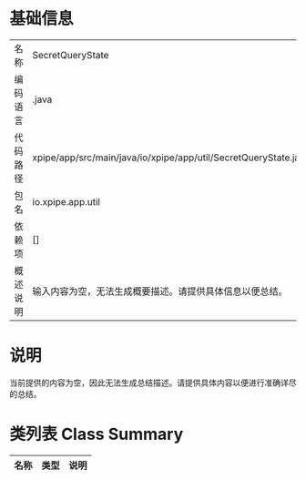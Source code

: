 # 基础信息

|      |      |
|------|------|
| 名称 | SecretQueryState |
| 编码语言 | .java |
| 代码路径 | xpipe/app/src/main/java/io/xpipe/app/util/SecretQueryState.java |
| 包名 | io.xpipe.app.util |
| 依赖项 | [] |
| 概述说明 | 输入内容为空，无法生成概要描述。请提供具体信息以便总结。 |

# 说明

当前提供的内容为空，因此无法生成总结描述。请提供具体内容以便进行准确详尽的总结。

# 类列表 Class Summary

| 名称   | 类型  | 说明 |
|-------|------|-------------|




